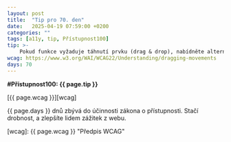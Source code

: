 ```yaml
---
layout: post
title:  "Tip pro 70. den"
date:   2025-04-19 07:59:00 +0200
categories: ""
tags: [a11y, tip, Přístupnost100]
tip: >- 
    Pokud funkce vyžaduje táhnutí prvku (drag & drop), nabídněte alternativu (např. tlačítka pro přesun položky nahoru/dolů nebo výběr cíle z menu).
wcag: https://www.w3.org/WAI/WCAG22/Understanding/dragging-movements
days: 70
---
```

**#Přístupnost100: {{ page.tip }}**

[{{ page.wcag }}][wcag]

{{ page.days }} dnů zbývá do účinnosti zákona o přístupnosti. Stačí drobnost, a zlepšíte lidem zážitek z webu.

[wcag]: {{ page.wcag }} "Předpis WCAG"
